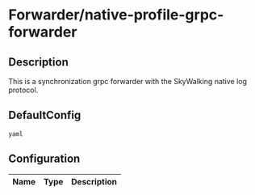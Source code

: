 # Forwarder/native-profile-grpc-forwarder
## Description
This is a synchronization grpc forwarder with the SkyWalking native log protocol.
## DefaultConfig
```yaml```
## Configuration
|Name|Type|Description|
|----|----|-----------|

